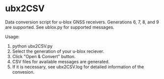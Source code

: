 # ubx2CSV
Data conversion script for u-blox GNSS receivers.
Generations 6, 7, 8, and 9 are supported.
See ublox.py for supported messages.

Usage:
1. python ubx2CSV.py
2. Select the generation of your u-blox reciever.
3. Click "Open & Convert" button.
4. CSV files for available messages are generated.
5. If it is necessary, see ubx2CSV.log for detailed information of the convesion.
